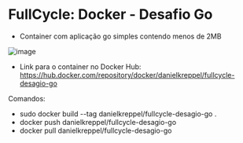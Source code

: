# FullCycle: Docker - Desafio Go 

- Container com aplicação go simples contendo menos de 2MB

![image](https://user-images.githubusercontent.com/31414164/181394433-f3d281f7-1bc2-43fb-9e9b-2f4a3d4d6507.png)

- Link para o container no Docker Hub: https://hub.docker.com/repository/docker/danielkreppel/fullcycle-desagio-go

Comandos:

- sudo docker build --tag danielkreppel/fullcycle-desagio-go .
- docker push danielkreppel/fullcycle-desagio-go
- docker pull danielkreppel/fullcycle-desagio-go
